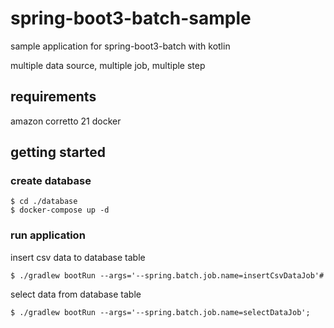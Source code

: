 # spring-boot3-batch-sample


sample application for spring-boot3-batch with kotlin

multiple data source, multiple job, multiple step

## requirements

amazon corretto 21
docker

## getting started

### create database

```shell
$ cd ./database
$ docker-compose up -d
```

### run application

insert csv data to database table

```shell
$ ./gradlew bootRun --args='--spring.batch.job.name=insertCsvDataJob'# 
```

select data from database table

```shell
$ ./gradlew bootRun --args='--spring.batch.job.name=selectDataJob';
```
